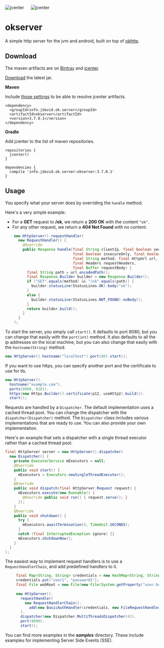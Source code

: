 ![jcenter](https://img.shields.io/badge/_jcenter_-_3.7.0.1-6688ff.png?style=flat) &#x2003; ![jcenter](https://img.shields.io/badge/_Tests_-_77/77-green.png?style=flat)
# okserver
A simple http server for the jvm and android, built on top of [okhttp](https://github.com/square/okhttp).

## Download ##

The maven artifacts are on [Bintray](https://bintray.com/programingjd/maven/info.jdavid.ok.server/view)
and [jcenter](https://bintray.com/search?query=info.jdavid.ok.server).

[Download](https://bintray.com/artifact/download/programingjd/maven/info/jdavid/ok/server/okserver/3.7.0.1/okserver-3.7.0.1.jar) the latest jar.

__Maven__

Include [those settings](https://bintray.com/repo/downloadMavenRepoSettingsFile/downloadSettings?repoPath=%2Fbintray%2Fjcenter)
 to be able to resolve jcenter artifacts.
```
<dependency>
  <groupId>info.jdavid.ok.server</groupId>
  <artifactId>okserver</artifactId>
  <version>3.7.0.1</version>
</dependency>
```
__Gradle__

Add jcenter to the list of maven repositories.
```
repositories {
  jcenter()
}
```
```
dependencies {
  compile 'info.jdavid.ok.server:okserver:3.7.0.1'
}
```

## Usage ##

You specify what your server does by overriding the `handle` method.

Here's a very simple example:
  - For a **GET** request to **/ok**, we return a **200 OK** with the content `"ok"`.
  - For any other request, we return a **404 Not Found** with no content.

```java
    new HttpServer().requestHandler(
      new RequestHandler() {
        @Override
        public Response handle(final String clientIp, final boolean secure,
                               final boolean insecureOnly, final boolean http2,
                               final String method, final HttpUrl url,
                               final Headers requestHeaders,
                               final Buffer requestBody) {
          final String path = url.encodedPath();
          final Response.Builder builder = new Response.Builder();
          if ("GET".equals(method) && "/ok".equals(path)) {
            builder.statusLine(StatusLines.OK).body("ok");
          }
          else {
            builder.statusLine(StatusLines.NOT_FOUND).noBody();
          }
          return builder.build();
        }
      }
    );
```

To start the server, you simply call `start()`. It defaults to port 8080, but you can change that easily
with the `port(int)` method. It also defaults to all the ip addresses on the local machine, but you can also
change that easily with the `hostname(String)` method.


```java
new HttpServer().hostname("localhost").port(80).start();
```

If you want to use https, you can specify another port and the certificate to use for tls.

```java
new HttpServer().
  hostname("example.com").
  ports(8080, 8181).
  https(new Https.Builder().certificate(p12, useHttp2).build()).
  start();
```

Requests are handled by a `Dispatcher`. The default implementation uses a cached thread pool.
You can change the dispatcher with the `dispatcher(Dispatcher)` method. The `Dispatcher` class includes
various implementations that are ready to use. You can also provide your own implementation.

Here's an example that sets a dispatcher with a single thread executor rather than a cached thread pool.

```java
final HttpServer server = new HttpServer().dispatcher(
  new Dispatcher() {
    private ExecutorService mExecutors = null;
    @Override
    public void start() {
      mExecutors = Executors.newSingleThreadExecutor();
    }
    @Override
    public void dispatch(final HttpServer.Request request) {
      mExecutors.execute(new Runnable() {
        @Override public void run() { request.serve(); }
      });
    }
    @Override
    public void shutdown() {
      try {
        mExecutors.awaitTermination(5, TimeUnit.SECONDS);
      }
      catch (final InterruptedException ignore) {}
      mExecutors.shutdownNow();
    }
  }
);
```

The easiest way to implement request handlers is to use a `RequestHandlerChain`, and add predefined handlers
to it.

```java
     final Map<String, String> credentials = new HashMap<String, String>();
     credentials.put("user1", "password1");
     final File webRoot = new File(new File(System.getProperty("user.home")), "www");
 
     new HttpServer().
       requestHandler(
         new RequestHandlerChain().
           add(new BasicAuthHandler(credentials, new FileRequestHandler(webRoot)))
       ).
       dispatcher(new Dispatcher.MultiThreadsDispatcher(4)).
       port(8080).
       start();
```

You can find more examples in the ***samples*** directory.
These include examples for implementing Server Side Events (SSE).
